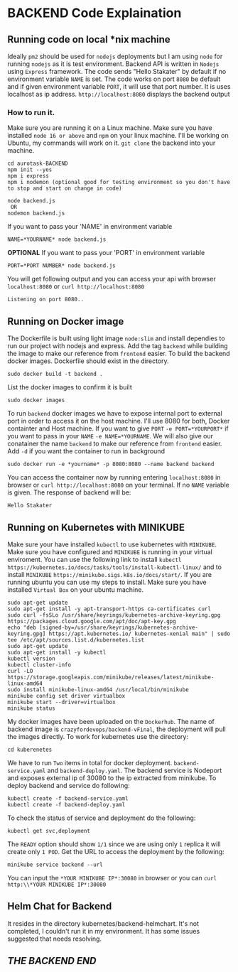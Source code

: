# BACKEND Code Explaination
## Running code on local *nix machine
Ideally `pm2` should be used for `nodejs` deployments but I am using `node` for running `nodejs` as it is test environment.
Backend API is written in `Nodejs` using `Express` framework. The code sends "Hello Stakater" by default if no environment variable `NAME` is set. The code works on port `8080` be default and if given environment variable `PORT`, it will use that port number. It is uses localhost as ip address. `http://localhost:8080` displays the backend output

### How to run it.
Make sure you are running it on a Linux machine. Make sure you have installed `node 16 or above` and `npm` on your linux machine. I'll be working on Ubuntu, my commands will work on it. `git clone` the backend into your machine.
```
cd aurotask-BACKEND
npm init --yes
npm i express
npm i nodemon (optional good for testing environment so you don't have to stop and start on change in code)
```
```
node backend.js
 OR
nodemon backend.js
```
If you want to pass your 'NAME' in environment variable
```
NAME=*YOURNAME* node backend.js
```
**OPTIONAL**
If you want to pass your 'PORT' in environment variable
```
PORT=*PORT NUMBER* node backend.js
```
You will get following output and you can access your api with browser `localhost:8080` or `curl http://localhost:8080`
```
Listening on port 8080..
```

## Running on Docker image
The Dockerfile is built using light image `node:slim` and install dependies to run our project with nodejs and express. Add the tag `backend` while building the image to make our reference from `frontend` easier.
To build the backend docker images. Dockerfile should exist in the directory.
```
sudo docker build -t backend .
``` 
List the docker images to confirm it is built
```
sudo docker images
```
To run `backend` docker images we have to expose internal port to external port in order to access it on the host machine. I'll use 8080 for both, Docker containter and Host machine. If you want to give `PORT` `-e PORT=*YOURPORT*` if you want to pass in your `NAME` `-e NAME=*YOURNAME`. We will also give our conatainer the name `backend` to make our reference from `frontend` easier. Add `-d` if you want the container to run in background
```
sudo docker run -e *yourname* -p 8080:8080 --name backend backend
```
You can access the container now by running entering `localhost:8080` in browser or `curl http://localhost:8080` on your terminal. If no `NAME` variable is given. The response of backend will be:
```
Hello Stakater
```
## Running on Kubernetes with MINIKUBE
Make sure your have installed `kubectl` to use kubernetes with `MINIKUBE`. Make sure you have configured and `MINIKUBE` is running in your virtual enviroment. You can use the following link to install `kubectl` `https://kubernetes.io/docs/tasks/tools/install-kubectl-linux/` and to install `MINIKUBE` `https://minikube.sigs.k8s.io/docs/start/`.
If you are running ubuntu you can use my steps to install. Make sure you have installed `Virtual Box` on your ubuntu machine.
```
sudo apt-get update
sudo apt-get install -y apt-transport-https ca-certificates curl
sudo curl -fsSLo /usr/share/keyrings/kubernetes-archive-keyring.gpg https://packages.cloud.google.com/apt/doc/apt-key.gpg
echo "deb [signed-by=/usr/share/keyrings/kubernetes-archive-keyring.gpg] https://apt.kubernetes.io/ kubernetes-xenial main" | sudo tee /etc/apt/sources.list.d/kubernetes.list
sudo apt-get update
sudo apt-get install -y kubectl
kubectl version
kubectl cluster-info
curl -LO https://storage.googleapis.com/minikube/releases/latest/minikube-linux-amd64
sudo install minikube-linux-amd64 /usr/local/bin/minikube
minikube config set driver virtualbox
minikube start --driver=virtualbox
minikube status
```
My docker images have been uploaded on the `Dockerhub`. The name of backend image is `crazyfordevops/backend-vFinal`, the deployment will pull the images directly. To work for kubernetes use the directory:
```
cd kuberenetes
```
We have to run `Two` items in total for docker deployment. `backend-service.yaml` and `backend-deploy.yaml`. The backend service is Nodeport and exposes external ip of 30080 to the ip extracted from minikube. To deploy backend and service do following:
```
kubectl create -f backend-service.yaml
kubectl create -f backend-deploy.yaml
```
To check the status of service and deployment do the following:
```
kubectl get svc,deployment
```
The `READY` option should show `1/1` since we are using only `1` replica it will create only `1 POD`.
Get the URL to access the deployment by the following:
```
minikube service backend --url
```
You can input the `*YOUR MINIKUBE IP*:30080` in browser or you can `curl http:\\*YOUR MINIKUBE IP*:30080`
## Helm Chat for Backend
It resides in the directory kubernetes/backend-helmchart. It's not completed, I couldn't run it in my environment. It has some issues suggested that needs resolving.

##                                                         ***THE BACKEND END***
